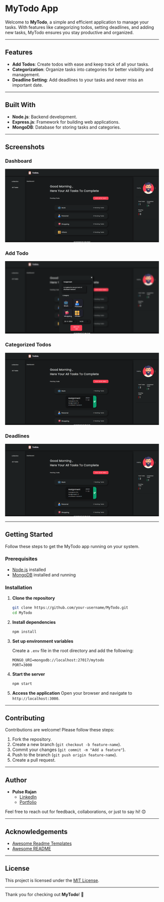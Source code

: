 
# MyTodo App

Welcome to **MyTodo**, a simple and efficient application to manage your tasks. With features like categorizing todos, setting deadlines, and adding new tasks, MyTodo ensures you stay productive and organized.

---

## Features

- **Add Todos**: Create todos with ease and keep track of all your tasks.
- **Categorization**: Organize tasks into categories for better visibility and management.
- **Deadline Setting**: Add deadlines to your tasks and never miss an important date.

---

## Built With

- **Node.js**: Backend development.
- **Express.js**: Framework for building web applications.
- **MongoDB**: Database for storing tasks and categories.

---

## Screenshots

### Dashboard
![Dashboard](image2.png)

### Add Todo
![Add Todo](image1.png)

### Categorized Todos
![Categorized Todos](image.png)

### Deadlines
![Deadlines](image.png)



---

## Getting Started

Follow these steps to get the MyTodo app running on your system.

### Prerequisites

- [Node.js](https://nodejs.org/) installed
- [MongoDB](https://www.mongodb.com/) installed and running

### Installation

1. **Clone the repository**
   ```bash
   git clone https://github.com/your-username/MyTodo.git
   cd MyTodo
   ```

2. **Install dependencies**
   ```bash
   npm install
   ```

3. **Set up environment variables**

   Create a `.env` file in the root directory and add the following:
   ```env
   MONGO_URI=mongodb://localhost:27017/mytodo
   PORT=3000
   ```

4. **Start the server**
   ```bash
   npm start
   ```

5. **Access the application**
   Open your browser and navigate to `http://localhost:3000`.

---

## Contributing

Contributions are welcome! Please follow these steps:

1. Fork the repository.
2. Create a new branch (`git checkout -b feature-name`).
3. Commit your changes (`git commit -m "Add a feature"`).
4. Push to the branch (`git push origin feature-name`).
5. Create a pull request.

---

## Author

- **Pulse Rajan**  
  - [LinkedIn](https://www.linkedin.com/in/pulserajan/)  
  - [Portfolio](https://pulserajan.rf.gd)

Feel free to reach out for feedback, collaborations, or just to say hi! 😊

---

## Acknowledgements

- [Awesome Readme Templates](https://awesomeopensource.com/project/elangosundar/awesome-README-templates)
- [Awesome README](https://github.com/matiassingers/awesome-readme)

---

## License

This project is licensed under the [MIT License](LICENSE).

---

Thank you for checking out **MyTodo**! 🚀

